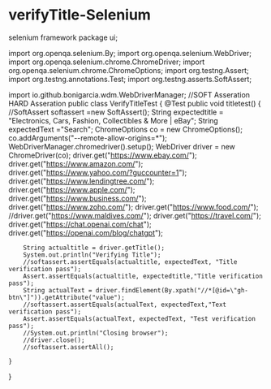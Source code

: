 # verifyTitle-Selenium
selenium framework
package ui;

import org.openqa.selenium.By;
import org.openqa.selenium.WebDriver;
import org.openqa.selenium.chrome.ChromeDriver;
import org.openqa.selenium.chrome.ChromeOptions;
import org.testng.Assert;
import org.testng.annotations.Test;
import org.testng.asserts.SoftAssert;

import io.github.bonigarcia.wdm.WebDriverManager;
//SOFT Asseration HARD Asseration
public class VerifyTitleTest {
	@Test
	public void titletest() {
		//SoftAssert softassert =new SoftAssert();
		String expectedtitle = "Electronics, Cars, Fashion, Collectibles & More | eBay";
		String expectedText ="Search";
		ChromeOptions co = new ChromeOptions();
		co.addArguments("--remote-allow-origins=*");
		WebDriverManager.chromedriver().setup();
		WebDriver driver = new ChromeDriver(co);
		driver.get("https://www.ebay.com/");
		driver.get("https://www.amazon.com/");
		driver.get("https://www.yahoo.com/?guccounter=1");
		driver.get("https://www.lendingtree.com/");
		driver.get("https://www.apple.com/");
		driver.get("https://www.business.com/");
		driver.get("https://www.zoho.com/");
		driver.get("https://www.food.com/");
		//driver.get("https://www.maldives.com/");
		driver.get("https://travel.com/");
		driver.get("https://chat.openai.com/chat");
		driver.get("https://openai.com/blog/chatgpt");
		
		String actualtitle = driver.getTitle();
		System.out.println("Verifying Title");
		//softassert.assertEquals(actualtitle, expectedText, "Title verification pass");
		Assert.assertEquals(actualtitle, expectedtitle,"Title verification pass");
		String actualText = driver.findElement(By.xpath("//*[@id=\"gh-btn\"]")).getAttribute("value");
		//softassert.assertEquals(actualText, expectedText,"Text verification pass");
		Assert.assertEquals(actualText, expectedText, "Test verification pass");
		//System.out.println("Closing browser");
		//driver.close();
		//softassert.assertAll();
		
	}

}

